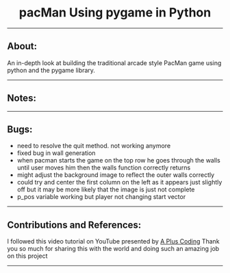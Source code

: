 # <center>pacMan Using pygame in Python</center>
***



## About:

An in-depth look at building the traditional arcade style PacMan game using python and the pygame library. 





***
## Notes:



***
## Bugs:
    
- need to resolve the quit method. not working anymore
- fixed bug in wall generation
- when pacman starts the game on the top row he goes through the walls until user moves him then the walls function correctly returns
- might adjust the background image to reflect the outer walls correctly
- could try and center the first column on the left as it appears just slightly off but it may be more likely that the image is just not complete
- p_pos variable working but player not changing start vector



***
## Contributions and References:

I followed this video tutorial on YouTube presented by [A Plus Coding](https://link-url-here.org)
Thank you so much for sharing this with the world and doing such an amazing job on this project
***
